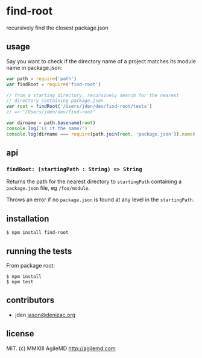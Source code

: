 # find-root
recursively find the closest package.json

## usage
Say you want to check if the directory name of a project matches its
module name in package.json:

```js
var path = require('path')
var findRoot = require('find-root')

// from a starting directory, recursively search for the nearest
// directory containing package.json
var root = findRoot('/Users/jden/dev/find-root/tests')
// => '/Users/jden/dev/find-root'

var dirname = path.basename(root)
console.log('is it the same?')
console.log(dirname === require(path.join(root, 'package.json')).name)
```


## api

### `findRoot: (startingPath : String) => String`

Returns the path for the nearest directory to `startingPath` containing
a `package.json` file, eg `/foo/module`.

Throws an error if no `package.json` is found at any level in the
`startingPath`.


## installation

    $ npm install find-root


## running the tests

From package root:

    $ npm install
    $ npm test


## contributors

- jden <jason@denizac.org>


## license
MIT. (c) MMXIII AgileMD http://agilemd.com
